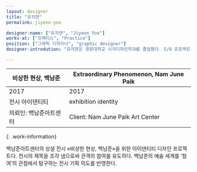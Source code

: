 ```yaml
---
layout: designer
title: "유지연"
permalink: jiyeon-yoo

designer-name: ["유지연", "Jiyeon Yoo"]
works-at: ["프랙티스", "Practice"]
position: ["그래픽 디자이너", "graphic designer"]
designer-introdution: "유지연은 경원대학교 시각디자인학과를 졸업했다. S/O 프로젝트를 거쳐, 현재 프랙티스에서 일하고 있다."

---
```


| 비상한 현상, 백남준 | Extraordinary Phenomenon, Nam June Paik |
|----------------|----------------|
| 2017 | 2017 |
| 전시 아이덴티티 | exhibition identity |
| 의뢰인: 백남준아트센터 | Client: Nam June Paik Art Center |
{: .work-information}

백남준아트센터의 상설 전시 «비상한 현상, 백남준»을 위한 아이덴티티 디자인 프로젝트다. 전시의 제목을 조각 냄으로써 관객의 참여를 유도하다. 백남준의 예술 세계를 ‘참여’의 관점에서 탐구하는 전시 기획 의도를 반영한다.
